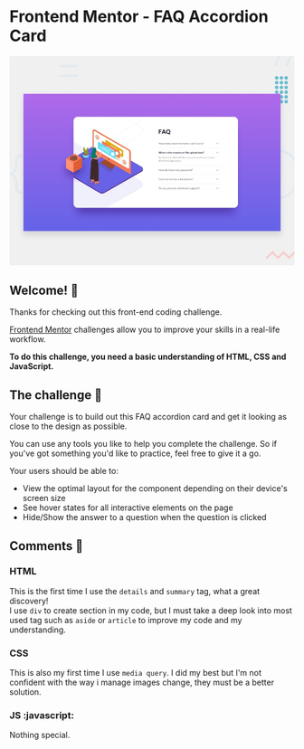 # Frontend Mentor - FAQ Accordion Card

![Design preview for the FAQ Accordion Card coding challenge](./design/desktop-preview.jpg)

## Welcome! 👋

Thanks for checking out this front-end coding challenge.

[Frontend Mentor](https://www.frontendmentor.io) challenges allow you to improve your skills in a real-life workflow.

**To do this challenge, you need a basic understanding of HTML, CSS and JavaScript.**

## The challenge 💪

Your challenge is to build out this FAQ accordion card and get it looking as close to the design as possible.

You can use any tools you like to help you complete the challenge. So if you've got something you'd like to practice, feel free to give it a go.

Your users should be able to:

- View the optimal layout for the component depending on their device's screen size
- See hover states for all interactive elements on the page
- Hide/Show the answer to a question when the question is clicked

## Comments 💬

### HTML
This is the first time I use the `details` and `summary` tag, what a great discovery!  
I use `div` to create section in my code, but I must take a deep look into most used tag such as `aside` or `article` to improve my code and my understanding.

### CSS
This is also my first time I use `media query`. I did my best but I'm not confident with the way i manage images change, they must be a better solution. 

### JS  :javascript:
Nothing special.